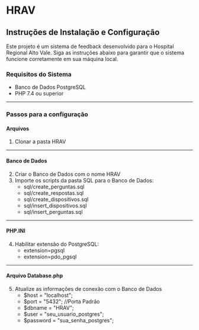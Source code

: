 # **HRAV**

## **Instruções de Instalação e Configuração**

Este projeto é um sistema de feedback desenvolvido para o Hospital Regional Alto Vale. Siga as instruções abaixo para garantir que o sistema funcione corretamente em sua máquina local.

### **Requisitos do Sistema**
- Banco de Dados PostgreSQL
- PHP 7.4 ou superior

---

### **Passos para a configuração**

#### **Arquivos**
1. Clonar a pasta HRAV

---

#### **Banco de Dados**
2. Criar o Banco de Dados com o nome HRAV
3. Importe os scripts da pasta SQL para o Banco de Dados:
   - sql/create_perguntas.sql
    - sql/create_respostas.sql 
    - sql/create_dispositivos.sql
    - sql/insert_dispositivos.sql
    - sql/insert_perguntas.sql

---

#### **PHP.INI**    
4. Habilitar extensão do PostgreSQL:
   - extension=pgsql
    - extension=pdo_pgsql

---

#### **Arquivo Database.php**
5. Atualize as informações de conexão com o Banco de Dados
    - $host = "localhost";
    - $port = "5432"; //Porta Padrão
    - $dbname = "HRAV";
    - $user = "seu_usuario_postgres";
    - $password = "sua_senha_postgres";
